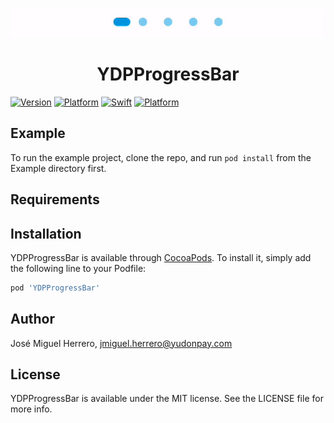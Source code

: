 <p align="center">
<img src="https://github.com/Yudonpay/YDPPageControl/blob/master/Resources/pageControl.gif">
</p>
<div align="center">
<h1> YDPProgressBar</h1>
</div>

[![Version](https://img.shields.io/cocoapods/v/YDPProgressBar.svg?style=flat)](https://cocoapods.org/pods/YDPProgressBar)
[![Platform](https://img.shields.io/badge/Platform-iOS-blue.svg?style=fla)](https://cocoapods.org/pods/YDPProgressBar)
[![Swift](https://img.shields.io/badge/Swift-4.2-orange.svg)](https://swift.org/)
[![Platform](https://img.shields.io/cocoapods/p/YDPProgressBar?style=flat)](https://cocoapods.org/pods/YDPProgressBar)

## Example

To run the example project, clone the repo, and run `pod install` from the Example directory first.

## Requirements

## Installation

YDPProgressBar is available through [CocoaPods](https://cocoapods.org). To install
it, simply add the following line to your Podfile:

```ruby
pod 'YDPProgressBar'
```

## Author

José Miguel Herrero, jmiguel.herrero@yudonpay.com

## License

YDPProgressBar is available under the MIT license. See the LICENSE file for more info.
